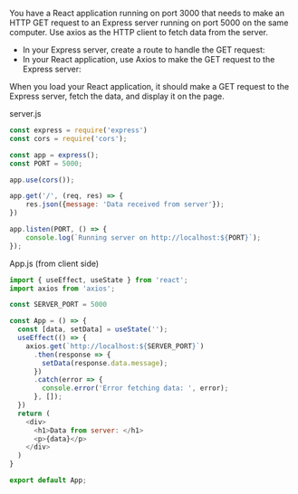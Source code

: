 You have a React application running on port 3000 that needs to make an HTTP GET request to an Express server running on port 5000 on the same computer. Use axios as the HTTP client to fetch data from the server.

- In your Express server, create a route to handle the GET request:
- In your React application, use Axios to make the GET request to the Express server:

When you load your React application, it should make a GET request to the Express server, fetch the data, and display it on the page.

server.js
```javascript
const express = require('express')
const cors = require('cors');

const app = express();
const PORT = 5000;

app.use(cors());

app.get('/', (req, res) => {
    res.json({message: 'Data received from server'});
})

app.listen(PORT, () => {
    console.log(`Running server on http://localhost:${PORT}`);
});
```

App.js (from client side)
```javascript
import { useEffect, useState } from 'react';
import axios from 'axios';

const SERVER_PORT = 5000

const App = () => {
  const [data, setData] = useState('');
  useEffect(() => {
    axios.get(`http://localhost:${SERVER_PORT}`)
      .then(response => {
        setData(response.data.message);
      })
      .catch(error => {
        console.error('Error fetching data: ', error);
      }, []);
  })
  return (
    <div>
      <h1>Data from server: </h1>
      <p>{data}</p>
    </div>
  )
}

export default App;
```
